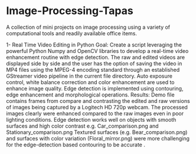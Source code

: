 # Image-Processing-Tapas
A collection of mini projects on image processing using a variety of computational tools and readily available office items.


1- Real Time Video Editing in Python
  Goal: Create a script leveraging the powerful Python Numpy and OpenCV libraries to develop a real-time video enhancement routine with edge detection. The raw and edited videos are displayed side by side and the user has the option of saving the video in MP4 files using the MPEG-4 encoding standard through an established GStreamer video pipeline in the current file directory. Auto exposure control, white balance correction and color enhancement are used to enhance image quality. Edge detection is implemented using contouring, edge enhancement and morphological operations. 
  Results: Demo file contains frames from compare and contrasting the edited and raw versions of images being captured by a Logitech HD 720p webcam. The processed images clearly were enhanced compared to the raw images even in poor lighting conditions. Edge detection works well on objects with smooth surfaces and high color contrast e.g. Car_comparison.png and Stationary_comparison.png Textured surfaces (e.g. Bear_comparison.png) and surfaces with color variation (Floral_mirror.png) were more challenging for the edge-detection based contouring to be accurate .
